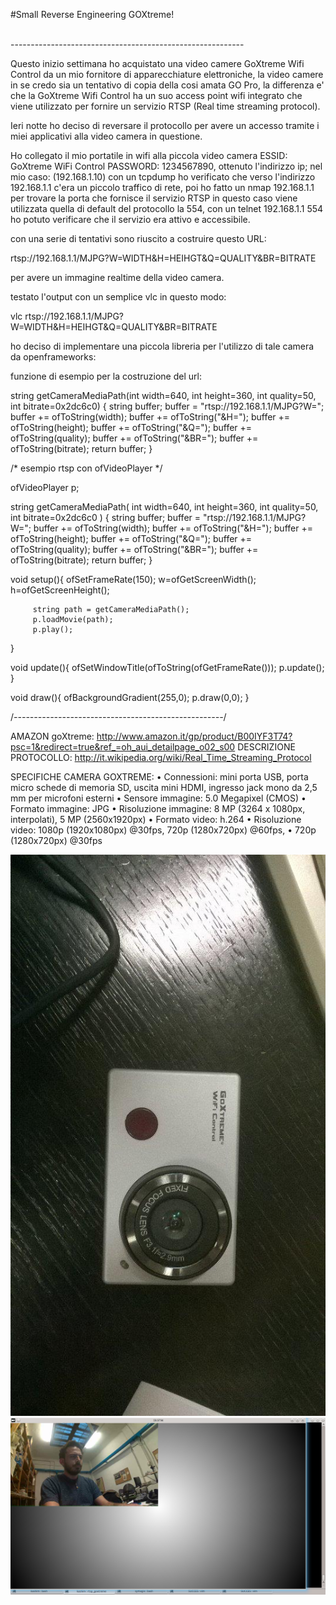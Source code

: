 #Small Reverse Engineering GOXtreme!

<br>----------------------------------------------------------<br>

Questo inizio settimana ho acquistato una video camere GoXtreme Wifi Control
da un mio fornitore di apparecchiature elettroniche, la video camere in se 
credo sia un tentativo di copia della cosi amata GO Pro, la differenza e' che la 
GoXtreme Wifi Control ha un suo access point wifi integrato che viene utilizzato per
fornire un servizio RTSP (Real time streaming protocol).

Ieri notte ho deciso di reversare il protocollo per avere un accesso tramite i miei applicativi
alla video camera in questione.

Ho collegato il mio portatile in wifi alla piccola video camera ESSID: GoXtreme WiFi Control PASSWORD: 1234567890,
ottenuto l'indirizzo ip; nel mio caso: (192.168.1.10) con un tcpdump ho verificato che verso l'indirizzo 192.168.1.1
c'era un piccolo traffico di rete, poi ho fatto un nmap 192.168.1.1 per trovare la porta che fornisce il servizio RTSP 
in questo caso viene utilizzata quella di default del protocollo la 554, con un telnet 192.168.1.1 554 ho potuto 
verificare che il servizio era attivo e accessibile.

con una serie di tentativi sono riuscito a costruire questo URL:

rtsp://192.168.1.1/MJPG?W=WIDTH&H=HEIHGT&Q=QUALITY&BR=BITRATE

per avere un immagine realtime della video camera.


testato l'output con un semplice vlc in questo modo:

vlc rtsp://192.168.1.1/MJPG?W=WIDTH&H=HEIHGT&Q=QUALITY&BR=BITRATE

ho deciso di implementare una piccola libreria per l'utilizzo di tale camera da
openframeworks:

funzione di esempio per la costruzione del url:

string getCameraMediaPath(int width=640, int height=360, int quality=50, int bitrate=0x2dc6c0) {
	string buffer;
	buffer = "rtsp://192.168.1.1/MJPG?W=";
	buffer += ofToString(width);
	buffer += ofToString("&H=");
	buffer += ofToString(height); 
	buffer += ofToString("&Q=");
	buffer += ofToString(quality);
	buffer += ofToString("&BR=");
	buffer += ofToString(bitrate); 
	return buffer; 
}



/* esempio rtsp con ofVideoPlayer */

 ofVideoPlayer p;

 string getCameraMediaPath( int width=640, int height=360, int quality=50, int bitrate=0x2dc6c0 ) {
         string buffer;
         buffer = "rtsp://192.168.1.1/MJPG?W=";
         buffer += ofToString(width);
         buffer += ofToString("&H=");
         buffer += ofToString(height);
         buffer += ofToString("&Q=");
         buffer += ofToString(quality);
         buffer += ofToString("&BR=");
         buffer += ofToString(bitrate);
         return buffer;
 }

 void setup(){
         ofSetFrameRate(150);
         w=ofGetScreenWidth();
         h=ofGetScreenHeight();

         string path = getCameraMediaPath();
         p.loadMovie(path);
         p.play();
 }

 void update(){
         ofSetWindowTitle(ofToString(ofGetFrameRate()));
         p.update();
 }

 void draw(){
         ofBackgroundGradient(255,0);
         p.draw(0,0);
 }

/*----------------------------------------------------*/

AMAZON goXtreme: http://www.amazon.it/gp/product/B00IYF3T74?psc=1&redirect=true&ref_=oh_aui_detailpage_o02_s00
DESCRIZIONE PROTOCOLLO: http://it.wikipedia.org/wiki/Real_Time_Streaming_Protocol

SPECIFICHE CAMERA GOXTREME:
	• Connessioni: mini porta USB, porta micro schede di memoria SD, uscita mini HDMI, ingresso jack mono da 2,5 mm per microfoni esterni
	• Sensore immagine: 5.0 Megapixel (CMOS)
	• Formato immagine: JPG
	• Risoluzione immagine: 8 MP (3264 x 1080px, interpolati), 5 MP (2560x1920px)
	• Formato video: h.264
	• Risoluzione video: 1080p (1920x1080px) @30fps, 720p (1280x720px) @60fps,
	• 720p (1280x720px) @30fps

![alt tag](https://github.com/kashimAstro/RTSPgoxtreme/blob/master/MY.jpg)
![alt tag](https://github.com/kashimAstro/RTSPgoxtreme/blob/master/rtsp.png)

